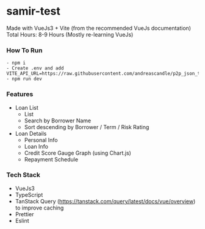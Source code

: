 # samir-test
Made with VueJs3 + Vite (from the recommended VueJs documentation)
Total Hours: 8-9 Hours (Mostly re-learning VueJs)

### How To Run
```
- npm i
- Create .env and add VITE_API_URL=https://raw.githubusercontent.com/andreascandle/p2p_json_test/main/api/json
- npm run dev
```

### Features
- Loan List
	- List
	- Search by Borrower Name
	- Sort descending by Borrower / Term / Risk Rating 
- Loan Details
	- Personal Info
	- Loan Info
	- Credit Score Gauge Graph (using Chart.js)
	- Repayment Schedule

### Tech Stack
- VueJs3
- TypeScript
- TanStack Query (https://tanstack.com/query/latest/docs/vue/overview) to improve caching
- Prettier
- Eslint